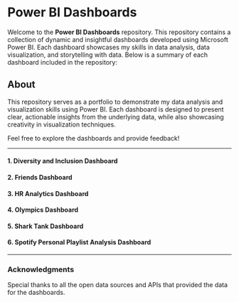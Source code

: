 # Power BI Dashboards

Welcome to the **Power BI Dashboards** repository. This repository contains a collection of dynamic and insightful dashboards developed using Microsoft Power BI. Each dashboard showcases my skills in data analysis, data visualization, and storytelling with data. Below is a summary of each dashboard included in the repository:

## About

This repository serves as a portfolio to demonstrate my data analysis and visualization skills using Power BI. Each dashboard is designed to present clear, actionable insights from the underlying data, while also showcasing creativity in visualization techniques.

Feel free to explore the dashboards and provide feedback!

---

#### 1. Diversity and Inclusion Dashboard
#### 2. Friends Dashboard
#### 3. HR Analytics Dashboard
#### 4. Olympics Dashboard
#### 5. Shark Tank Dashboard
#### 6. Spotify Personal Playlist Analysis Dashboard

---

### Acknowledgments

Special thanks to all the open data sources and APIs that provided the data for the dashboards.
